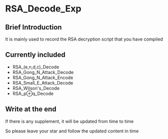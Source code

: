 # RSA_Decode_Exp
## Brief Introduction

It is mainly used to record the RSA decryption script that you have compiled

## Currently included

- RSA_(e,n,d,c)_Decode
- RSA_Gong_N_Attack_Decode
- RSA_Gong_N_Attack_Encode
- RSA_Small_E_Attack_Decode
- RSA_Wilson's_Decode
- RSA_p⊕q_Decode


## Write at the end

If there is any supplement, it will be updated from time to time

So please leave your star and follow the updated content in time
